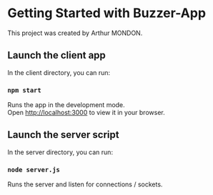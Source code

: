 # Getting Started with Buzzer-App

This project was created by Arthur MONDON.

## Launch the client app

In the client directory, you can run:

### `npm start`

Runs the app in the development mode.\
Open [http://localhost:3000](http://localhost:3000) to view it in your browser.


## Launch the server script

In the server directory, you can run:

### `node server.js`

Runs the server and listen for connections / sockets.
